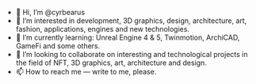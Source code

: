 - 👋 Hi, I’m @cyrbearus
- 👀 I’m interested in development, 3D graphics, design, architecture, art, fashion, applications, engines and new technologies.
- 🌱 I’m currently learning: Unreal Engine 4 & 5, Twinmotion, ArchiCAD, GameFi and some others.
- 💞️ I’m looking to collaborate on interesting and technological projects in the field of NFT, 3D graphics, art, architecture and design.
- 📫 How to reach me — write to me, please.

<!---
cyrbearus/cyrbearus is a ✨ special ✨ repository because its `README.md` (this file) appears on your GitHub profile.
You can click the Preview link to take a look at your changes.
--->
